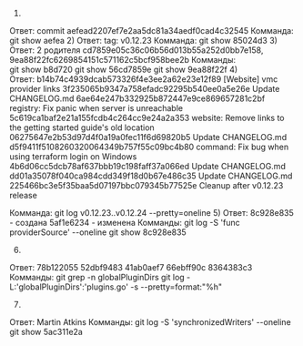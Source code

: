 1) 
Ответ: commit aefead2207ef7e2aa5dc81a34aedf0cad4c32545
Комманда: git show aefea
2)
Ответ: tag: v0.12.23
Комманда:  git show 85024d3
3)
Ответ:   2 родителя 
	cd7859e05c36c06b56d013b55a252d0bb7e158, 
	9ea88f22fc6269854151c571162c5bcf958bee2b
Комманды:  
	git show b8d720
	git show 56cd7859e
	git show 9ea88f22f
4)   
Ответ:
	b14b74c4939dcab573326f4e3ee2a62e23e12f89 [Website] vmc provider links
  	3f235065b9347a758efadc92295b540ee0a5e26e Update CHANGELOG.md
  	6ae64e247b332925b872447e9ce869657281c2bf registry: Fix panic when server is unreachable
  	5c619ca1baf2e21a155fcdb4c264cc9e24a2a353 website: Remove links to the getting started guide's old location
  	06275647e2b53d97d4f0a19a0fec11f6d69820b5 Update CHANGELOG.md
  	d5f9411f5108260320064349b757f55c09bc4b80 command: Fix bug when using terraform login on Windows
  	4b6d06cc5dcb78af637bbb19c198faff37a066ed Update CHANGELOG.md
  	dd01a35078f040ca984cdd349f18d0b67e486c35 Update CHANGELOG.md
  	225466bc3e5f35baa5d07197bbc079345b77525e Cleanup after v0.12.23 release

Комманда: git log v0.12.23..v0.12.24 --pretty=oneline
5)
Ответ: 
	8c928e835 - создана
	5af1e6234 - изменена
Комманды:
	git log -S 'func providerSource' --oneline
	git show 8c928e835
	  

6)
Ответ:
	78b122055
	52dbf9483
	41ab0aef7
	66ebff90c
	8364383c3
Комманды: 
	git grep -n globalPluginDirs
	git log -L:'globalPluginDirs':'plugins.go' -s --pretty=format:"%h"

7)
Ответ: Martin Atkins
Комманды:
	git log -S 'synchronizedWriters' --oneline
	git show 5ac311e2a

